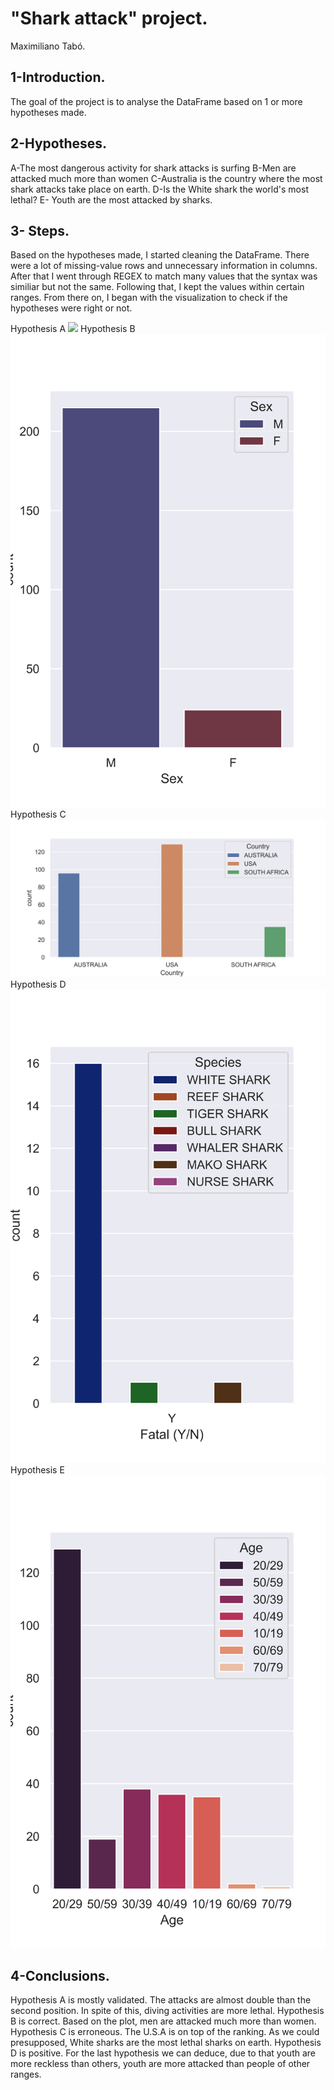 # "Shark attack" project.
Maximiliano Tabó.
## 1-Introduction.
The goal of the project is to analyse the DataFrame based on 1 or more hypotheses made.
## 2-Hypotheses.
A-The most dangerous activity for shark attacks is surfing
B-Men are attacked much more than women
C-Australia is the country where the most shark attacks take place on earth.
D-Is the White shark the world's most lethal?
E- Youth are the most attacked by sharks.

## 3- Steps.
Based on the hypotheses made, I started cleaning the DataFrame. There were a lot of missing-value rows and unnecessary information in columns.
After that I went through REGEX to match many values that the syntax was similiar but not the same. Following that, I kept the values within certain ranges.
From there on, I began with the visualization to check if the hypotheses were right or not.


Hypothesis A
<img src='/images/Hypo1/hypo1.png'>
Hypothesis B
<img src='/images/Hypo2/hypo2.png'>
Hypothesis C
<img src='/images/Hypo3/hypo3.png'>
Hypothesis D
<img src='/images/Hypo4/hypo4.png'>
Hypothesis E
<img src='/images/Hypo5/hypo5.png'>




## 4-Conclusions.
Hypothesis A is mostly validated. The attacks are almost double than the second position. In spite of this, diving activities are more lethal.
Hypothesis B is correct. Based on the plot, men are attacked much more than women.
Hypothesis C is erroneous. The U.S.A is on top of the ranking.
As we could presupposed, White sharks are the most lethal sharks on earth. Hypothesis D is positive.
For the last hypothesis we can deduce, due to that youth are more reckless than others, youth are more attacked than people of other ranges.





